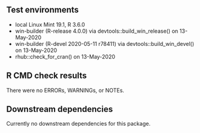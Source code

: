 ## Test environments
* local Linux Mint 19.1, R 3.6.0
* win-builder (R-release 4.0.0) via devtools::build_win_release() on 13-May-2020
* win-builder (R-devel 2020-05-11 r78411) via devtools::build_win_devel() on 13-May-2020
* rhub::check_for_cran() on 13-May-2020

## R CMD check results
There were no ERRORs, WARNINGs, or NOTEs.

## Downstream dependencies
Currently no downstream dependencies for this package.